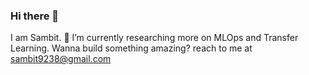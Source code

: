 ### Hi there 👋
I am Sambit.
🌱 I’m currently researching more on MLOps and Transfer Learning.
Wanna build something amazing? reach to me at sambit9238@gmail.com
<!--
**sambit9238/sambit9238** is a ✨ _special_ ✨ repository because its `README.md` (this file) appears on your GitHub profile.

Here are some ideas to get you started:

- 🔭 I’m currently working on ...
- 🌱 I’m currently learning ...
- 👯 I’m looking to collaborate on ...
- 🤔 I’m looking for help with ...
- 💬 Ask me about ...
- 📫 How to reach me: ...
- 😄 Pronouns: ...
- ⚡ Fun fact: ...
-->
